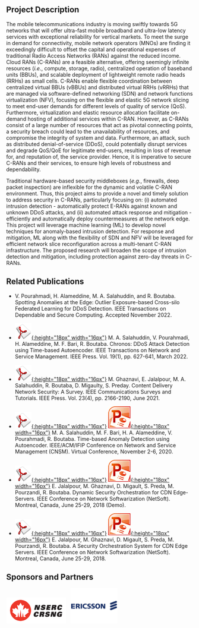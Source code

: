 ## Project Description
The mobile telecommunications industry is moving swiftly towards 5G networks that will offer ultra-fast mobile broadband and ultra-low latency services with exceptional reliability for vertical markets. To meet the surge in demand for connectivity, mobile network operators (MNOs) are finding it exceedingly difficult to offset the capital and operational expenses of traditional Radio Access Networks (RANs) against the reduced income. Cloud RANs (C-RANs) are a feasible alternative, offering seemingly infinite resources (_i.e._, compute, storage, radio), centralized operation of baseband units (BBUs), and scalable deployment of lightweight remote radio heads (RRHs) as small cells. C-RANs enable flexible coordination between centralized virtual BBUs (vBBUs) and distributed virtual RRHs (vRRHs) that are managed via software-defined networking (SDN) and network functions virtualization (NFV), focusing on the flexible and elastic 5G network slicing to meet end-user demands for different levels of quality of service (QoS). Furthermore, virtualization and elastic resource allocation facilitate on-demand hosting of additional services within C-RAN. However, as C-RANs consist of a large number of resources that act as pivotal connecting points, a security breach could lead to the unavailability of resources, and compromise the integrity of system and data. Furthermore, an attack, such as distributed denial-of-service (DDoS), could potentially disrupt services and degrade QoS/QoE for legitimate end-users, resulting in loss of revenue for, and reputation of, the service provider. Hence, it is imperative to secure C-RANs and their services, to ensure high levels of robustness and dependability.

Traditional hardware-based security middleboxes (_e.g._, firewalls, deep packet inspection) are inflexible for the dynamic and volatile C-RAN environment. Thus, this project aims to provide a novel and timely solution to address security in C-RANs, particularly focusing on: (i) automated intrusion detection - automatically protect E-RANs against known and unknown DDoS attacks, and (ii) automated attack response and mitigation - efficiently and automatically deploy countermeasures at the network edge. This project will leverage machine learning (ML) to develop novel techniques for anomaly-based intrusion detection. For response and mitigation, ML along with the flexibility of SDN and NFV will be leveraged for efficient network slice reconfiguration across a multi-tenant C-RAN infrastructure. The proposed research will broaden the scope of intrusion detection and mitigation, including protection against zero-day threats in C-RANs.

## Related Publications
- V. Pourahmadi, H. Alameddine, M. A. Salahuddin, and R. Boutaba. Spotting Anomalies at the Edge: Outlier Exposure-based Cross-silo Federated Learning for DDoS Detection. IEEE Transactions on Dependable and Secure Computing. Accepted November 2022.

- [![Paper](assets/pdflogo.gif){:height="18px" width="16px"}](http://rboutaba.cs.uwaterloo.ca/Papers/Journals/2021/SalahuddinTNSM21.pdf) M. A. Salahuddin, V. Pourahmadi, H. Alameddine, M. F. Bari, R. Boutaba. Chronos: DDoS Attack Detection using Time-based Autoencoder. IEEE Transactions on Network and Service Management. IEEE Press. Vol. 19(1), pp. 627-641, March 2022.
- [![Paper](assets/pdflogo.gif){:height="18px" width="16px"}](http://rboutaba.cs.uwaterloo.ca/Papers/Journals/2021/GhaznaviCOMST21.pdf) M. Ghaznavi, E. Jalalpour, M. A. Salahuddin, R. Boutaba, D. Migaulty, S. Preday. Content Delivery Network Security: A Survey. IEEE Communications Surveys and Tutorials. IEEE Press. Vol. 23(4), pp. 2166-2190, June 2021.
- [![Paper](assets/pdflogo.gif){:height="18px" width="16px"}](http://rboutaba.cs.uwaterloo.ca/Papers/Conferences/2020/SalahuddinCNSM20.pdf) [![Slides](assets/slideslogo.gif){:height="18px" width="16px"}](http://rboutaba.cs.uwaterloo.ca/Papers/Conferences/2020/SalahuddinCNSM20Slides.pptx) M. A. Salahuddin, M. F. Bari, H. A. Alameddine, V. Pourahmadi, R. Boutaba. Time-based Anomaly Detection using Autoencoder. IEEE/ACM/IFIP Conference on Network and Service Management (CNSM). Virtual Conference, November 2-6, 2020.
-  [![Extended abstract](assets/pdflogo.gif){:height="18px" width="16px"}](http://rboutaba.cs.uwaterloo.ca/Papers/Conferences/2018/JalalpourNETSOFT18Demo.pdf) [![Poster](assets/slideslogo.gif){:height="18px" width="16px"}](http://rboutaba.cs.uwaterloo.ca/Papers/Conferences/2018/JalalpourNETSOFT18Poster.pdf) E. Jalalpour, M. Ghaznavi, D. Migault, S. Preda, M. Pourzandi, R. Boutaba. Dynamic Security Orchestration for CDN Edge-Servers. IEEE Conference on Network Softwarization (NetSoft). Montreal, Canada, June 25-29, 2018 (Demo).
-  [![Paper](assets/pdflogo.gif){:height="18px" width="16px"}](http://rboutaba.cs.uwaterloo.ca/Papers/Conferences/2018/JalalpourNETSOFT18.pdf) [![Slides](assets/slideslogo.gif){:height="18px" width="16px"}](http://rboutaba.cs.uwaterloo.ca/Papers/Conferences/2018/JalalpourNETSOFT18Slides.pdf) E. Jalalpour, M. Ghaznavi, D. Migault, S. Preda, M. Pourzandi, R. Boutaba. A Security Orchestration System for CDN Edge Servers. IEEE Conference on Network Softwarization (NetSoft). Montreal, Canada, June 25-29, 2018.

## Sponsors and Partners
<img src="assets/nserc_logo.png" alt="NSERC" width="32%"/> &nbsp; <img src="assets/ericsson-logo.png" alt="Ericsson Canada" width="25%"/>
